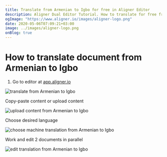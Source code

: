 ```yaml
---
title: Translate from Armenian to Igbo for free in Aligner Editor
description: Aligner Dual Editor Tutorial. How to translate for free from Armenian to Igbo. Aligner is multilingual document management platform. 
ogImage: "https://www.aligner.io/images/aligner-logo.png"
date: 2020-05-06T07:09:21+03:00
image: ../images/aligner-logo.png
onBlog: true
---
```


# How to translate document from Armenian to Igbo

1. Go to editor at [app.aligner.io](https://app.aligner.io "Aligner App web page")

![translate from Armenian to Igbo](../aligner-blank-editor.png "translate from Armenian to Igbo")

Copy-paste content or upload content

![upload content from Armenian to Igbo](../aligner-uploaded-document.png "upload content from Armenian to Igbo")

Choose desired language

![choose machine translation from Armenian to Igbo](../aligner-language-dropdown.png "choose machine translation from Armenian to Igbo")

Work and edit 2 documents in parallel

![edit translation from Armenian to Igbo](../aligner-double-sitded-editor.png "edit translation from Armenian to Igbo")

